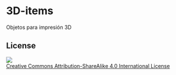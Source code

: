# 3D-items
Objetos para impresión 3D




## License

![](https://github.com/Obijuan/3D-parts/raw/master/wiki/attribution-share-alike-creative-commons-license.png)  
[Creative Commons Attribution-ShareAlike 4.0 International License](http://creativecommons.org/licenses/by-sa/4.0/)

